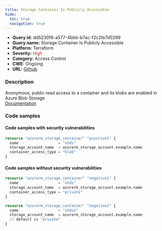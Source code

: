 ```yaml
---
title: Storage Container Is Publicly Accessible
hide:
  toc: true
  navigation: true
---
```


<style>
  .highlight .hll {
    background-color: #ff171742;
  }
  .md-content {
    max-width: 1100px;
    margin: 0 auto;
  }
</style>

-   **Query id:** dd5230f8-a577-4bbb-b7ac-f2c2fe7d5299
-   **Query name:** Storage Container Is Publicly Accessible
-   **Platform:** Terraform
-   **Severity:** <span style="color:#bb2124">High</span>
-   **Category:** Access Control
-   **CWE:** Ongoing
-   **URL:** [Github](https://github.com/Checkmarx/kics/tree/master/assets/queries/terraform/azure/storage_container_is_publicly_accessible)

### Description
Anonymous, public read access to a container and its blobs are enabled in Azure Blob Storage<br>
[Documentation](https://registry.terraform.io/providers/hashicorp/azurerm/latest/docs/resources/storage_container#container_access_type)

### Code samples
#### Code samples with security vulnerabilities
```tf title="Positive test num. 1 - tf file" hl_lines="4"
resource "azurerm_storage_container" "positive1" {
  name                  = "vhds"
  storage_account_name  = azurerm_storage_account.example.name
  container_access_type = "blob"
}
```


#### Code samples without security vulnerabilities
```tf title="Negative test num. 1 - tf file"
resource "azurerm_storage_container" "negative1" {
  name                  = "vhds"
  storage_account_name  = azurerm_storage_account.example.name
  container_access_type = "private"
}

resource "azurerm_storage_container" "negative2" {
  name                  = "vhds2"
  storage_account_name  = azurerm_storage_account.example.name
  // default is "private"
}
```
